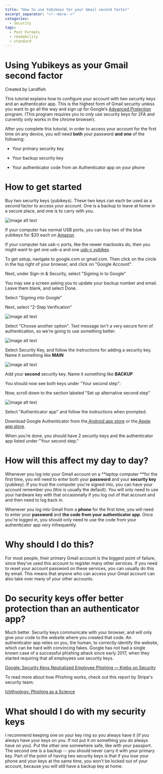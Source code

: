 ```yaml
---
title: "How to use Yubikeys for your Gmail second factor"
excerpt_separator: "<!--more-->"
categories:
  - Security
tags:
  - Post Formats
  - readability
  - standard
---
```

# Using Yubikeys as your Gmail second factor
Created by Landfish

This tutorial explains how to configure your account with two security keys and an authenticator app. This is the highest form of Gmail security unless you want to go all the way and sign up for Google’s [Advanced Protection](https://landing.google.com/advancedprotection/) program. (This program requires you to *only* use security keys for 2FA and currently only works in the chrome browser).

 After you complete this tutorial, in order to access your account for the first time on any device, you will need **both** your password **and** **one** of the following:

* Your primary security key

* Your backup security key

* Your authenticator code from an Authenticator app on your phone

# **How to get started**

Buy two security keys (yubikeys). These two keys can each be used as a second factor to access your account. One is a backup to leave at home in a secure place, and one is to carry with you.

![image alt text](/assets/images/image_y.png)

If your computer has normal USB ports, you can buy two of the blue yubikeys for $20 each on [Amazon](https://www.amazon.com/Yubico-Security-Key-USB-Authentication/dp/B07BYSB7FK/ref=sr_1_3?s=pc&ie=UTF8&qid=1534802520&sr=1-3&keywords=yubikey).

If your computer has usb-c ports, like the newer macbooks do, then you might want to get one usb-a and one [usb-c yubikey](https://www.yubico.com/product/yubikey-4-series/#yubikey-4c). 

To get setup, navigate to google.com or gmail.com. Then click on the circle in the top right of your browser, and click on "Google Account".

Next, under Sign-in & Security, select "Signing in to Google"

You may see a screen asking you to update your backup number and email. Leave them blank, and select Done.

Select "Signing into Google"

Next, select "2-Step Verification"

![image alt text](/assets/images/image_1.png)

Select "Choose another option". Text message isn't a very secure form of authentication, so we're going to use something better.

![image alt text](/assets/images/image_2.png)

Select Security Key, and follow the instructions for adding a security key. Name it something like **MAIN**

![image alt text](/assets/images/image_3.png)

Add your **second** security key. Name it something like **BACKUP**

You should now see both keys under "Your second step":

Now, scroll down to the section labeled "Set up alternative second step"

![image alt text](/assets/images/image_4.png)

Select "Authenticator app" and follow the instructions when prompted.

Download Google Authenticator from the[ Android app store](https://play.google.com/store/apps/details?id=com.google.android.apps.authenticator2&hl=en_US) or the[ Apple app store](https://itunes.apple.com/us/app/google-authenticator/id388497605?mt=8). 
 

When you’re done, you should have 2 security keys and the authenticator app listed under "Your second step." 

# **How will this affect my day to day?**

Whenever you log into your Gmail account on a **laptop computer **for the first time, you will need to enter both your **password** and your **security key** (yubikey). If you trust the computer you're signed into, you can have your account remember you (this is usually the default). You will only need to use your hardware key with that occasionally if you log out of that account and and then need to log back in.

Whenever you log into Gmail from a **phone** for the first time, you will need to enter your **password** and **the code from your authenticator app**. Once you're logged in, you should only need to use the code from your authenticator app very infrequently.

# **Why should I do this?**

For most people, their primary Gmail account is the biggest point of failure, since they’ve used this account to register many other services. If you need to reset your account password on these services, you can usually do this by email. This means that anyone who can access your Gmail account can also take over many of your other accounts. 

# **Do security keys offer better protection than an authenticator app?**

Much better. Security keys communicate with your browser, and will only give your code to the website where you created that code. An authenticator app relies on you, the human, to correctly identify the website, which can be hard with convincing fakes. Google has not had a single known case of a successful phishing attack since early 2017, when they started requiring that all employees use security keys.

[Google: Security Keys Neutralized Employee Phishing — Krebs on Security](https://krebsonsecurity.com/2018/07/google-security-keys-neutralized-employee-phishing/)

To read more about how Phishing works, check out this report by Stripe's security team:

[Ichthyology: Phishing as a Science](https://www.blackhat.com/docs/us-17/wednesday/us-17-Burnett-Ichthyology-Phishing-As-A-Science-wp.pdf)

# What should I do with my security keys

I recommend keeping one on your key ring so you always have it (if you always have your keys on you. If not put it on something you *do* always have on you). Put the other one somewhere safe, like with your passport. The second one is a backup -- you should never carry it with your primary key. Part of the point of having two security keys is that if you lose your phone and your keys at the same time, you won’t be locked out of your account, because you will still have a backup key at home.

